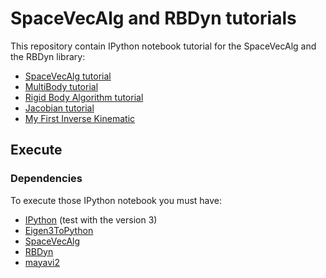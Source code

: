 # SpaceVecAlg and RBDyn tutorials

This repository contain IPython notebook tutorial for the SpaceVecAlg and the RBDyn library:
 * [SpaceVecAlg tutorial](http://nbviewer.ipython.org/github/jorisv/sva_rbdyn_tutorials/blob/master/SpaceVecAlg.ipynb)
 * [MultiBody tutorial](http://nbviewer.ipython.org/github/jorisv/sva_rbdyn_tutorials/blob/master/MultiBody.ipynb)
 * [Rigid Body Algorithm tutorial](http://nbviewer.ipython.org/github/jorisv/sva_rbdyn_tutorials/blob/master/SomeAlgorithm.ipynb)
 * [Jacobian tutorial](http://nbviewer.ipython.org/github/jorisv/sva_rbdyn_tutorials/blob/master/Jacobian.ipynb)
 * [My First Inverse Kinematic](http://nbviewer.ipython.org/github/jorisv/sva_rbdyn_tutorials/blob/master/MyFirstIK.ipynb)

## Execute

### Dependencies

To execute those IPython notebook you must have:

 * [IPython]() (test with the version 3)
 * [Eigen3ToPython](https://github.com/jorisv/Eigen3ToPython)
 * [SpaceVecAlg](https://github.com/jorisv/SpaceVecAlg)
 * [RBDyn](https://github.com/jorisv/RBDyn)
 * [mayavi2]()
